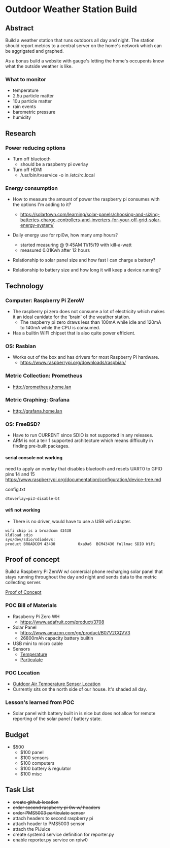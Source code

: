 # Outdoor Weather Station Build

## Abstract
Build a weather station that runs outdoors all day and night.  The station
should report metrics to a central server on the home's network which can be
aggrigated and graphed.

As a bonus build a website with gauge's letting the home's occupents know what
the outside weather is like.

### What to monitor
- temperature
- 2.5u particle matter
- 10u particle matter
- rain events
- barometric pressure
- humidity


## Research
### Power reducing options
- Turn off bluetooth
    - should be a raspberry pi overlay
- Turn off HDMI
    - /usr/bin/tvservice -o in /etc/rc.local

### Energy consumption
- How to measure the amount of power the raspberry pi consumes with the options I'm adding to it?
    - https://solartown.com/learning/solar-panels/choosing-and-sizing-batteries-charge-controllers-and-inverters-for-your-off-grid-solar-energy-system/

- Daily energy use for rpi0w, how many amp hours?
    - started measuring @ 9:45AM 11/15/19 with kill-a-watt
    - measured 0.01Kwh after 12 hours

- Relationship to solar panel size and how fast I can charge a
battery?

- Relationship to battery size and how long it will keep a device
running?


## Technology
### Computer: Raspberry Pi ZeroW
- The raspberry pi zero does not consume a lot of electricity which makes it an
    ideal canidate for the 'brain' of the weather station.
    - The raspberry pi zero draws less than 100mA while idle and 120mA to 140mA
        while the CPU is consumed.
- Has a builtin WIFI chipset that is also quite power efficient.

### OS: Rasbian
- Works out of the box and has drivers for most Raspberry Pi hardware.
    - https://www.raspberrypi.org/downloads/raspbian/

### Metric Collection: Prometheus
- http://prometheus.home.lan

### Metric Graphing: Grafana
- http://grafana.home.lan

### OS: FreeBSD?
- Have to run CURRENT since SDIO is not supported in any releases.
- ARM is not a teir 1 supported architecture which means difficulty in finding pre-built packages.

#### serial console not working
need to apply an overlay that disables bluetooth and resets UART0 to GPIO pins
14 and 15
https://www.raspberrypi.org/documentation/configuration/device-tree.md

config.txt
```
dtoverlay=pi3-disable-bt
```

#### wifi not working
- There is no driver, would have to use a USB wifi adapter.
```
wifi chip is a broadcom 43430
kldload sdio
sys/dev/sdio/sdiodevs:
product BROADCOM 43430          0xa9a6  BCM43430 fullmac SDIO WiFi
```


## Proof of concept
Build a Raspberry Pi ZeroW w/ comercial phone recharging solar panel that stays
running throughout the day and night and sends data to the metric collecting
server.

[Proof of Concept](images/weather_station_poc.png)

### POC Bill of Materials
- Raspberry Pi Zero WH
    - https://www.adafruit.com/product/3708
- Solar Panel
    - https://www.amazon.com/gp/product/B07V2CQVV3
    - 26800mAh capacity battery builtin
- USB mini to micro cable
- Sensors
    - [Temperature](https://www.adafruit.com/product/381)
    - [Particulate](https://www.amazon.com/gp/product/B07S5YX84W)

### POC Location
- [Outdoor Air Temperature Sensor Location](https://www.kele.com/content/blog/outside-air-temperature-sensor-location)
- Currently sits on the north side of our house.  It's shaded all day.

### Lesson's learned from POC
- Solar panel with battery built in is nice but does not allow for remote
    reporting of the solar panel / battery state.


## Budget
- $500
    - $100 panel
    - $100 sensors
    - $100 computers
    - $100 battery & regulator
    - $100 misc


## Task List
- ~~create github location~~
- ~~order second raspberry pi 0w w/ headers~~
- ~~order PMS5003 particulate sensor~~
- attach headers to second raspberry pi
- attach header to PMS5003 sensor
- attach the PiJuice
- create systemd service definition for reporter.py
- enable reporter.py service on rpiw0
